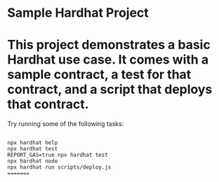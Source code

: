 
# Sample Hardhat Project

This project demonstrates a basic Hardhat use case. It comes with a sample contract, a test for that contract, and a script that deploys that contract.
=======


Try running some of the following tasks:

```shell

npx hardhat help
npx hardhat test
REPORT_GAS=true npx hardhat test
npx hardhat node
npx hardhat run scripts/deploy.js
=======

```
